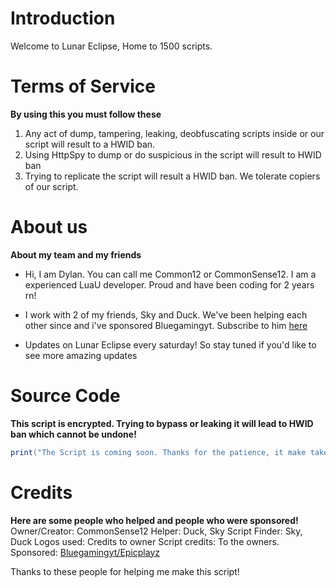 # Introduction
Welcome to Lunar Eclipse, Home to 1500 scripts.
# Terms of Service
**By using this you must follow these**
1. Any act of dump, tampering, leaking, deobfuscating scripts inside or our script will result to a HWID ban.
2. Using HttpSpy to dump or do suspicious in the script will result to HWID ban
3. Trying to replicate the script will result a HWID ban. We tolerate copiers of our script.
# About us
**About my team and my friends**

 - Hi, I am Dylan. You can call me Common12 or CommonSense12. I am a experienced LuaU developer. Proud and have been coding for 2 years rn!

 - I work with 2 of my friends, Sky and Duck. We've been helping each other since and i've sponsored Bluegamingyt. Subscribe to him [here](https://youtube.com/@EpicPlayzYT265)
   
 - Updates on Lunar Eclipse every saturday! So stay tuned if you'd like to see more amazing updates
# Source Code
**This script is encrypted. Trying to bypass or leaking it will lead to HWID ban which cannot be undone!**
```lua
print("The Script is coming soon. Thanks for the patience, it make take months")
```
# Credits
**Here are some people who helped and people who were sponsored!**
   Owner/Creator: CommonSense12
   Helper: Duck, Sky
   Script Finder: Sky, Duck
   Logos used: Credits to owner
   Script credits: To the owners.
   Sponsored: [Bluegamingyt/Epicplayz](https://youtube.com/@EpicPlayzYT265)

Thanks to these people for helping me make this script!
